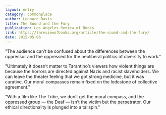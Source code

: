 ```yaml
---
layout: entry
category: commonplace
author: Lennard Davis
title: The Sound and the Fury
publication: Los Angeles Review of Books
link: https://lareviewofbooks.org/article/the-sound-and-the-fury/
date: 2015-05-06
---
```


"The audience can’t be confused about the differences between the oppressor and the oppressed for the neoliberal politics of diversity to work."

"Ultimately it doesn’t matter to Tarantino’s viewers how violent things are because the horrors are directed against Nazis and racist slaveholders. We can leave the theater feeling that we got strong medicine, but it was curative. Our moral compasses remain fixed on the lodestone of collective agreement."

"With a film like The Tribe, we don’t get the moral compass, and the oppressed group — the Deaf — isn’t the victim but the perpetrator. Our ethical directionality is plunged into a tailspin."
